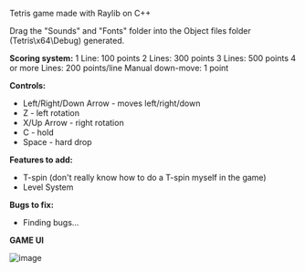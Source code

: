 Tetris game made with Raylib on C++

Drag the "Sounds" and "Fonts" folder into the Object files folder (Tetris\x64\Debug) generated.

**Scoring system:**
1 Line: 100 points
2 Lines: 300 points
3 Lines: 500 points
4 or more Lines: 200 points/line
Manual down-move: 1 point

**Controls:**
- Left/Right/Down Arrow - moves left/right/down
- Z - left rotation
- X/Up Arrow - right rotation
- C - hold 
- Space - hard drop

**Features to add:**
- T-spin (don't really know how to do a T-spin myself in the game)
- Level System 

**Bugs to fix:**
- Finding bugs...

**GAME UI**

![image](https://github.com/xFooFoo/Tetris/assets/73238233/8c9ca15a-511a-4aa8-94d6-27f22cbac53c)

